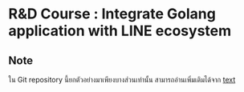 # R&D Course : Integrate Golang application with LINE ecosystem

## Note
ใน Git repository นี้ยกตัวอย่างมาเพียงบางส่วนเท่านั้น สามารถอ่านเพิ่มเติมได้จาก [text](https://developers.line.biz/en/docs/)